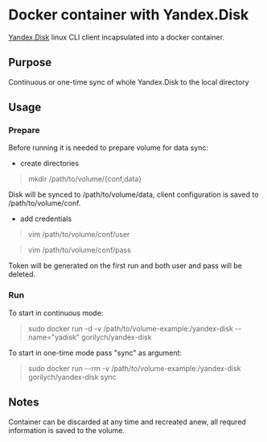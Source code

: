 # Docker container with Yandex.Disk

[Yandex.Disk](https://disk.yandex.ru/) linux CLI client incapsulated into a docker container.

## Purpose

Continuous or one-time sync of whole Yandex.Disk to the local directory

## Usage

### Prepare

Before running it is needed to prepare volume for data sync:

* create directories

> mkdir /path/to/volume/{conf,data}

Disk will be synced to /path/to/volume/data, client configuration is saved to /path/to/volume/conf.

* add credentials

> vim /path/to/volume/conf/user

> vim /path/to/volume/conf/pass

Token will be generated on the first run and both user and pass will be deleted.

### Run

To start in continuous mode:

> sudo docker run -d -v /path/to/volume-example:/yandex-disk --name="yadisk" gorilych/yandex-disk

To start in one-time mode pass "sync" as argument:

> sudo docker run --rm -v /path/to/volume-example:/yandex-disk gorilych/yandex-disk sync

## Notes

Container can be discarded at any time and recreated anew, all requred information is saved to the volume.


